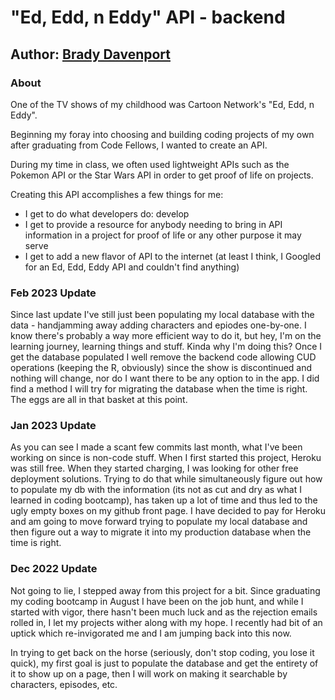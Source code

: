 # "Ed, Edd, n Eddy" API - backend

## Author: [Brady Davenport](http://github.com/bradydavenport)

### About

One of the TV shows of my childhood was Cartoon Network's "Ed, Edd, n Eddy".

Beginning my foray into choosing and building coding projects of my own after graduating from Code Fellows, I wanted to create an API.

During my time in class, we often used lightweight APIs such as the Pokemon API or the Star Wars API in order to get proof of life on projects.

Creating this API accomplishes a few things for me:

- I get to do what developers do: develop
- I get to provide a resource for anybody needing to bring in API information in a project for proof of life or any other purpose it may serve
- I get to add a new flavor of API to the internet (at least I think, I Googled for an Ed, Edd, Eddy API and couldn't find anything)

### Feb 2023 Update

Since last update I've still just been populating my local database with the data - handjamming away adding characters and epiodes one-by-one.  I know there's probably a way more efficient way to do it, but hey, I'm on the learning journey, learning things and stuff. Kinda why I'm doing this? Once I get the database populated I well remove the backend code allowing CUD operations (keeping the R, obviously) since the show is discontinued and nothing will change, nor do I want there to be any option to in the app. I did find a method I will try for migrating the database when the time is right.  The eggs are all in that basket at this point.

### Jan 2023 Update

As you can see I made a scant few commits last month, what I've been working on since is non-code stuff.  When I first started this project, Heroku was still free.  When they started charging, I was looking for other free deployment solutions.  Trying to do that while simultaneously figure out how to populate my db with the information (its not as cut and dry as what I learned in coding bootcamp), has taken up a lot of time and thus led to the ugly empty boxes on my github front page.  I have decided to pay for Heroku and am going to move forward trying to populate my local database and then figure out a way to migrate it into my production database when the time is right.

### Dec 2022 Update

Not going to lie, I stepped away from this project for a bit.  Since graduating my coding bootcamp in August I have been on the job hunt, and while I started with vigor, there hasn't been much luck and as the rejection emails rolled in, I let my projects wither along with my hope.  I recently had bit of an uptick which re-invigorated me and I am jumping back into this now.

In trying to get back on the horse (seriously, don't stop coding, you lose it quick), my first goal is just to populate the database and get the entirety of it to show up on a page, then I will work on making it searchable by characters, episodes, etc.
